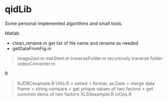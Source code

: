qidLib
======

Some personal implemented algorithms and small tools. 

Matlab
- clean_rename.m 
    get list of file name and rename as needed
- getDataFromFig.m
> image2avi.m
> mat2text.m
> traverseFolder.m 
    recursively traverse folder
> videoConverter.m

R
> RJDBCexample.R
> Utils.R
    > setwd
    > format, as.Date
    > merge data frame
    > string compare
    > get unique values of two factors
    > get common items of two factors
> XLSXexample.R
> ioOps.R
